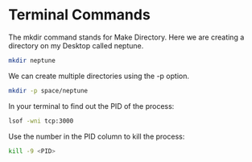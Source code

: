 # Terminal Commands

The mkdir command stands for Make Directory. Here we are creating a directory on my Desktop called neptune.

```zsh
mkdir neptune
```

We can create multiple directories using the -p option.

```zsh
mkdir -p space/neptune
```

In your terminal to find out the PID of the process:
```zsh
lsof -wni tcp:3000
```
Use the number in the PID column to kill the process:
```zsh
kill -9 <PID>
```
